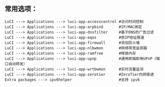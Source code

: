 常用选项：
-
    LuCI ---> Applications ---> luci-app-accesscontrol #访问时间控制
    LuCI ---> Applications ---> luci-app-arpbind       #IP/MAC绑定
    LuCI ---> Applications ---> luci-app-dnsfilter     #基于DNS的广告过滤
    LuCI ---> Applications ---> luci-app-eqos          #依IP地址限速
    LuCI ---> Applications ---> luci-app-firewall      #添加防火墙
    LuCI ---> Applications ---> luci-app-nlbwmon       #网络带宽监视器
    LuCI ---> Applications ---> luci-app-ramfree       #释放内存
    LuCI ---> Applications ---> luci-app-upnp          #通用即插即用UPnP（端口自动转发）
    LuCI ---> Applications ---> luci-app-wrtbwmon      #实时流量监测
    LuCI ---> Applications ---> luci-app-zerotier      #ZeroTier内网穿透
    Extra packages ---> ipv6helper                     #支持 ipv6
